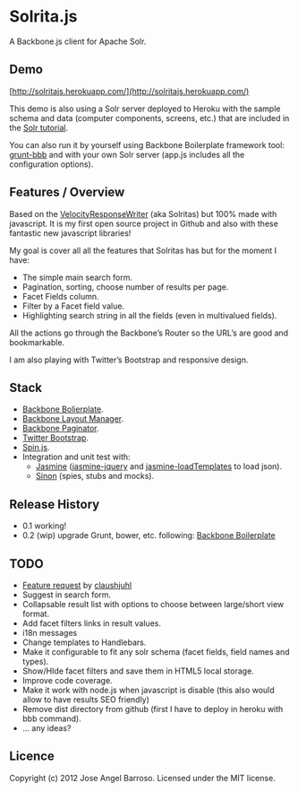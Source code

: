 Solrita.js
==========

A Backbone.js client for Apache Solr. 

## Demo

[http://solritajs.herokuapp.com/](http://solritajs.herokuapp.com/)

This demo is also using a Solr server deployed to Heroku with the sample schema and data (computer components, screens, etc.) that are included in the [Solr tutorial](http://lucene.apache.org/solr/4_0_0/tutorial.html).

You can also run it by yourself using Backbone Boilerplate framework tool: [grunt-bbb](http://github.com/backbone-boilerplate/grunt-bbb) and with your own Solr server (app.js includes all the configuration options).

## Features / Overview

Based on the [VelocityResponseWriter](http://wiki.apache.org/solr/VelocityResponseWriter) (aka Solritas) but 100% made with javascript. It is my first open source project in Github and also with these fantastic new javascript libraries! 

My goal is cover all all the features that Solritas has but for the moment I have:
* The simple main search form.
* Pagination, sorting, choose number of results per page.
* Facet Fields column.
* Filter by a Facet field value.
* Highlighting search string in all the fields (even in multivalued fields).

All the actions go through the Backbone’s Router so the URL’s are good and bookmarkable.

I am also playing with Twitter’s Bootstrap and responsive design.

## Stack

* [Backbone Bolierplate](https://github.com/backbone-boilerplate/).
* [Backbone Layout Manager](https://github.com/tbranyen/backbone.layoutmanager).
* [Backbone Paginator](https://github.com/addyosmani/backbone.paginator).
* [Twitter Bootstrap](http://twitter.github.com/bootstrap/).
* [Spin.js](https://github.com/fgnass/spin.js).
* Integration and unit test with:
    - [Jasmine](http://pivotal.github.com/jasmine/) ([jasmine-jquery](https://github.com/velesin/jasmine-jquery) and  [jasmine-loadTemplates](https://gist.github.com/1359867) to load json).
    - [Sinon](http://sinonjs.org/) (spies, stubs and mocks).

## Release History

* 0.1 working!
* 0.2 (wip) upgrade Grunt, bower, etc. following: [Backbone Boilerplate](https://github.com/backbone-boilerplate/backbone-boilerplate)

## TODO

* [Feature request](https://github.com/jbarroso/solritajs/wiki/Feature-requests) by [claushjuhl](https://github.com/clausjuhl)
* Suggest in search form.
* Collapsable result list with options to choose between large/short view format.
* Add facet filters links in result values.
* i18n messages
* Change templates to Handlebars.
* Make it configurable to fit any solr schema (facet fields, field names and types). 
* Show/HIde facet filters and save them in HTML5 local storage.
* Improve code coverage.
* Make it work with node.js when javascript is disable (this also would allow to have results SEO friendly)
* Remove dist directory from github (first I have to deploy in heroku with bbb command).
* … any ideas?

## Licence

Copyright (c) 2012 Jose Angel Barroso.
Licensed under the MIT license.
